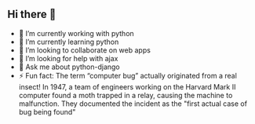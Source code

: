 ## Hi there 👋

- 🔭 I’m currently working with python
- 🌱 I’m currently learning python
- 👯 I’m looking to collaborate on web apps
- 🤔 I’m looking for help with ajax
- 💬 Ask me about python-django
- ⚡ Fun fact: 
The term “computer bug” actually originated from a real insect! In 1947, a team of engineers working on the Harvard Mark II computer found a moth trapped in a relay, causing the machine to malfunction. They documented the incident as the "first actual case of bug being found"
